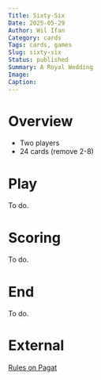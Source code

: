 ```yaml
---
Title: Sixty-Six
Date: 2025-05-29
Author: Wil Ifan
Category: cards
Tags: cards, games
Slug: sixty-six
Status: published
Summary: A Royal Wedding
Image:
Caption: 
---
```


# Overview

- Two players
- 24 cards (remove 2-8)


# Play

To do.


# Scoring

To do.


# End

To do.

# External

[Rules on Pagat](https://www.pagat.com/marriage/66.html)
